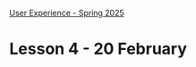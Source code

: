 [User Experience - Spring 2025](https://github.com/arturomorarioja-kea/WD_UX_F25/blob/main/README.md)

# Lesson 4 - 20 February

[--> Ask about Restaurant, Music CDs and TMDB]: #
[--> Food Repo. Style: lateral margins. Form submit button cursor pointer on hover. Dialog instead of alert. Then make the about page a dialog. Responsiveness. clamp()]: #
[--> Show code samples Append strategies 1 & 2, Document fragment, Basic fetch]: #
[--> Show code samples CSS3 Background(https://codepen.io/arturomorarioja/pen/xxQqRgY), CSS3 Responsive Font and Image(https://codepen.io/arturomorarioja/pen/MWzpJjG), Flexbox(https://github.com/arturomorarioja/css_flexbox)]: #

[## In-class exercise]: #

[### Navigation and Wayfinding]: #
[- Do the following exercise in groups of 4 students:]: #
[  - Find at least one website example of each one of the following wayfinding resources:]: #
[    - Breadcrumbs]: #
[    - URL structures]: #
[    - Calls to action]: #
[    - Consistency in the use of landmarks]: #
[    - Mega menus]: #
[  - Show your findings to the class next week]: #

[## Class takeaways]: #

[### HTML5]: #
[Check out the slide deck **HTML5**, with especial attention to:]: #
[- The `<dialog>` element]: #

[### CSS3]: #
[Check out the slide deck **CSS3**, with especial attention to:]: #
[- Variables and Calculations]: #
[Check out the slide deck **Responsive Web Design**, with especial attention to:]: #
[- Responsive Web Design Recommendations]: #
[- CSS3 Media Queries]: #
[- Mobile First Design]: #
[- Flexbox]: #

[### JavaScript]: #
[Check out:]: #
[- The slide deck **Introduction to JavaScript**, with especial attention to ES modules]: #
[- Code samples:]: #
[-->  - Append strategies(https://github.com/arturomorarioja/js_append_strategies)]: #
[-->  - Append strategies 2(https://github.com/arturomorarioja/js_append_strategies_v2)]: #
[-->  - Document fragment(https://codepen.io/arturomorarioja/pen/QwLaVMj)]: #
[-->  - Basic fetch(https://github.com/arturomorarioja/js_basic_fetch)]: #
[  - API consumption(https://github.com/arturomorarioja/kea_js_api_consumption)]: #
[  - ES Modules(https://github.com/arturomorarioja/js_modules)]: #

[## Homework]: #

[### Information Architecture]: #
[- Check out the slides on **IA Navigation and Wayfinding**, with especial attention to:]: #
[  - Navigation structures]: #
[  - Wayfinding methods (breadcrumbs, URL structures, CTAs, landmarks and mega menus)]: #
